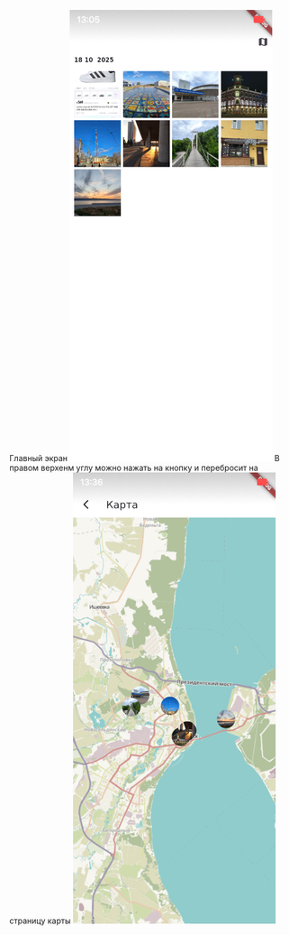 Главный экран
![Гланвый Экран](./images_readme/gallery.png)
В правом верхенм углу можно нажать на кнопку и перебросит на страницу карты
![Карта](./images_readme/map.png)
